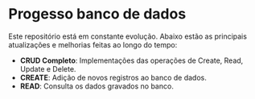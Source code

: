 # Progesso banco de dados
 
Este repositório está em constante evolução. Abaixo estão as principais atualizações e melhorias feitas ao longo do tempo:

- **CRUD Completo**: Implementações das operações de Create, Read, Update e Delete.
- **CREATE**: Adição de novos registros ao banco de dados.
- **READ**: Consulta os dados gravados no banco.